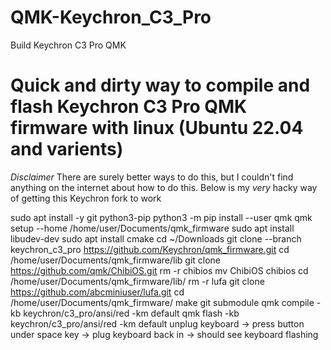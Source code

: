 # QMK-Keychron_C3_Pro
Build Keychron C3 Pro QMK
# Quick and dirty way to compile and flash Keychron C3 Pro QMK firmware with linux (Ubuntu 22.04 and varients) 

*Disclaimer* There are surely better ways to do this, but I couldn't find anything on the internet about how to do this.
Below is my _very_ hacky way of getting this Keychron fork to work

sudo apt install -y git python3-pip
python3 -m pip install --user qmk
qmk setup --home /home/user/Documents/qmk_firmware
sudo apt install libudev-dev
sudo apt install cmake
cd ~/Downloads
git clone --branch keychron_c3_pro https://github.com/Keychron/qmk_firmware.git
cd /home/user/Documents/qmk_firmware/lib
git clone https://github.com/qmk/ChibiOS.git
rm -r chibios
mv ChibiOS chibios
cd /home/user/Documents/qmk_firmware/lib/
rm -r lufa
git clone https://github.com/abcminiuser/lufa.git
cd /home/user/Documents/qmk_firmware/
make git submodule
qmk compile -kb keychron/c3_pro/ansi/red -km default 
qmk flash -kb keychron/c3_pro/ansi/red -km default
unplug keyboard -> press button under space key -> plug keyboard back in -> should see keyboard flashing
